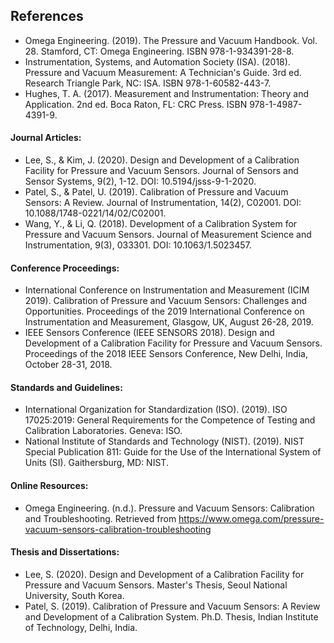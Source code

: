 ## References

-	Omega Engineering. (2019). The Pressure and Vacuum Handbook. Vol. 28. Stamford, CT: Omega Engineering. ISBN 978-1-934391-28-8.
-	Instrumentation, Systems, and Automation Society (ISA). (2018). Pressure and Vacuum Measurement: A Technician's Guide. 3rd ed. Research Triangle Park, NC: ISA. ISBN 978-1-60582-443-7.
-	Hughes, T. A. (2017). Measurement and Instrumentation: Theory and Application. 2nd ed. Boca Raton, FL: CRC Press. ISBN 978-1-4987-4391-9.

#### Journal Articles:

-	Lee, S., & Kim, J. (2020). Design and Development of a Calibration Facility for Pressure and Vacuum Sensors. Journal of Sensors and Sensor Systems, 9(2), 1-12. DOI: 10.5194/jsss-9-1-2020.
-	Patel, S., & Patel, U. (2019). Calibration of Pressure and Vacuum Sensors: A Review. Journal of Instrumentation, 14(2), C02001. DOI: 10.1088/1748-0221/14/02/C02001.
-	Wang, Y., & Li, Q. (2018). Development of a Calibration System for Pressure and Vacuum Sensors. Journal of Measurement Science and Instrumentation, 9(3), 033301. DOI: 10.1063/1.5023457.

#### Conference Proceedings:

-	International Conference on Instrumentation and Measurement (ICIM 2019). Calibration of Pressure and Vacuum Sensors: Challenges and Opportunities. Proceedings of the 2019 International Conference on Instrumentation and Measurement, Glasgow, UK, August 26-28, 2019.
-	IEEE Sensors Conference (IEEE SENSORS 2018). Design and Development of a Calibration Facility for Pressure and Vacuum Sensors. Proceedings of the 2018 IEEE Sensors Conference, New Delhi, India, October 28-31, 2018.

#### Standards and Guidelines:

-	International Organization for Standardization (ISO). (2019). ISO 17025:2019: General Requirements for the Competence of Testing and Calibration Laboratories. Geneva: ISO.
-	National Institute of Standards and Technology (NIST). (2019). NIST Special Publication 811: Guide for the Use of the International System of Units (SI). Gaithersburg, MD: NIST.

#### Online Resources:

-	Omega Engineering. (n.d.). Pressure and Vacuum Sensors: Calibration and Troubleshooting. Retrieved from https://www.omega.com/pressure-vacuum-sensors-calibration-troubleshooting
	
#### Thesis and Dissertations:

-	Lee, S. (2020). Design and Development of a Calibration Facility for Pressure and Vacuum Sensors. Master's Thesis, Seoul National University, South Korea.
-	Patel, S. (2019). Calibration of Pressure and Vacuum Sensors: A Review and Development of a Calibration System. Ph.D. Thesis, Indian Institute of Technology, Delhi, India.



	

